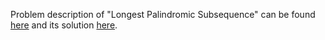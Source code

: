 Problem description of "Longest Palindromic Subsequence" can be found [here](https://leetcode.com/problems/longest-palindromic-substring/) and its solution [here](https://leetcode.com/problems/longest-palindromic-subsequence/description/).